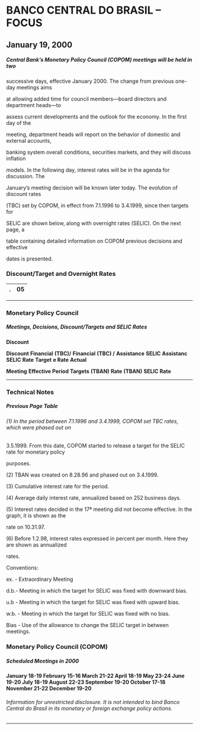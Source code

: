 # BANCO CENTRAL DO BRASIL – FOCUS

## January 19, 2000

##### Central Bank’s Monetary Policy Council (COPOM) meetings will be held in two

 successive days, effective January 2000. The change from previous one-day meetings aims

 at allowing added time for council members—board directors and department heads—to

 assess current developments and the outlook for the economy. In the first day of the

 meeting, department heads will report on the behavior of domestic and external accounts,

 banking system overall conditions, securities markets, and they will discuss inflation

 models. In the following day, interest rates will be in the agenda for discussion. The

 January’s meeting decision will be known later today. The evolution of discount rates

 (TBC) set by COPOM, in effect from 7.1.1996 to 3.4.1999, since then targets for

 SELIC are shown below, along with overnight rates (SELIC). On the next page, a

 table containing detailed information on COPOM previous decisions and effective

 dates is presented.

### Discount/Target and Overnight Rates

|.|05|
|---|---|


-----

### Monetary Policy Council
##### Meetings, Decisions, Discount/Targets and SELIC Rates

**Discount**

**Discount** **Financial** **(TBC)/** **Financial**
**(TBC) /** **Assistance** **SELIC** **Assistanc**
**SELIC** **Rate** **Target** **e Rate** **Actual**

**Meeting** **Effective Period** **Targets** **(TBAN)** **Rate** **(TBAN)** **SELIC Rate**


-----

### Technical Notes
##### Previous Page Table

###### (1) In the period between 7.1.1996 and 3.4.1999, COPOM set TBC rates, which were phased out on

 3.5.1999. From this date, COPOM started to release a target for the SELIC rate for monetary policy

 purposes.

 (2) TBAN was created on 8.28.96 and phased out on 3.4.1999.

 (3) Cumulative interest rate for the period.

 (4) Average daily interest rate, annualized based on 252 business days.

 (5) Interest rates decided in the 17ª meeting did not become effective. In the graph, it is shown as the

 rate on 10.31.97.

 (6) Before 1.2.98, interest rates expressed in percent per month. Here they are shown as annualized

 rates.

 Conventions:

 ex. - Extraordinary Meeting

 d.b.- Meeting in which the target for SELIC was fixed with downward bias.

 u.b - Meeting in which the target for SELIC was fixed with upward bias.

 w.b. - Meeting in which the target for SELIC was fixed with no bias.

 Bias - Use of the allowance to change the SELIC target in between meetings.

### Monetary Policy Council (COPOM)
##### Scheduled Meetings in 2000

#### January  18-19  February  15-16  March  21-22  April  18-19  May  23-24  June  19-20  July  18-19  August  22-23  September  19-20  October  17-18  November  21-22  December  19-20

###### Information for unrestricted disclosure. It is not intended to bind Banco Central do Brasil in its monetary or foreign exchange policy actions.


-----

